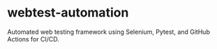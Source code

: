 # webtest-automation
Automated web testing framework using Selenium, Pytest, and GitHub Actions for CI/CD.
